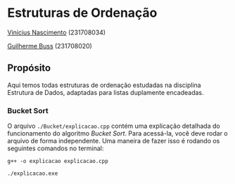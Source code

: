 # Estruturas de Ordenação

[Vinícius Nascimento](https://github.com/Vinasque) (231708034)

[Guilherme Buss](https://github.com/GBussDS) (231708020)


## Propósito

Aqui temos todas estruturas de ordenação estudadas na disciplina Estrutura de Dados, adaptadas para listas duplamente encadeadas.

### Bucket Sort

O arquivo `./Bucket/explicacao.cpp` contém uma explicação detalhada do funcionamento do algoritmo *Bucket Sort*. Para acessá-la, você deve rodar o arquivo de forma independente. Uma maneira de fazer isso é rodando os seguintes comandos no terminal:

`g++ -o explicacao explicacao.cpp`

`./explicacao.exe`
